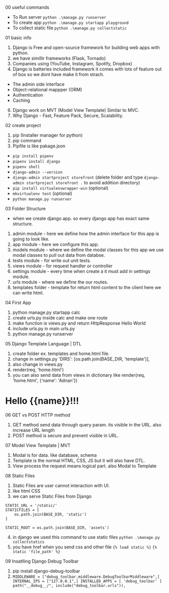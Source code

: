 00 useful commands

- To Run server `python .\manage.py runserver`
- To create app `python .\manage.py startapp playground`
- To collect static file `python .\manage.py collectstatic`

01 basic info

1. Django is Free and open-source framework for building web apps with python.
2. we have simillir frameworks (Flask, Tornado)
3. Companies using (YouTube, Instagram, Spotify, Dropbox)
4. Django is batteries included framework it comes with lots of feature out of box so we dont have make it from strach.
 - The admin side interface
 - Object-relational mappper (ORM)
 - Authentication
 - Caching
6. Django work on MVT (Model View Template) Similar to MVC.
7. Why Django - Fast, Feature Pack, Secure, Scalability.

02 create project

1. pip (Installer manager for python)
2. pip command
3. Pipfile is like pakage.json

- `pip install pipenv`
- `pipenv install django`
- `pipenv shell`
- `django-admin --version`
- `django-admin startproject storefront` (delete folder and type `django-admin startproject storefront .` to avoid addition directory)
- `pip install virtualenvwrapper-win` (optional)
- `mkvirtualenv test` (optional)
- `python manage.py runserver`

03 Folder Structure
- when we create django app. so every django app has exact same structure.
1. admin module - here we define how the admin interface for this app is going to look like.
2. app module - here we configure this app.
3. models module - where we define the modal classes for this app we use modal classes to pull out data from databse.
4. tests module - for write out unit tests.
5. views module - for request handler or controller
6. settings module - every time when create a it must add in settings module.
7. urls module - where we define the our routes.
8. templates folder - template for return html content to the client here we can write html.

04 First App

1. python manage.py startapp calc
2. create urls.py inside calc and make one route
3. make function is views.py and return HttpResponse Hello World
4. include urls.py in main urls.py
5. python manage.py runserver

05 Django Template Language | DTL

1. create folder ex. templates and home.html file.
2. change in settings.py
   'DIRS': [os.path.join(BASE_DIR, 'template')],
3. also change in views.py
4. render(req, 'home.html')
5. you can also send data from views in dictionary like
render(req, 'home.html', {'name': 'Adnan'})
<h1>Hello {{name}}!!!</h1>

06 GET vs POST HTTP method

1. GET method send data through query param. its visible in the URL. also increase URL length
2. POST method is secure and prevent visible in URL.

07 Model View Template | MVT

1. Modal is for data. like database, schema
2. Template is the normal HTML, CSS, JS but it will also have DTL.
3. View process the request means logical part. also Modal to Template

08 Static Files

1. Static Files are user cannot interaction with UI.
2. like html CSS
3. we can serve Static Files from Django

```
STATIC_URL = '/static/'
STATICFILES = [
    os.path.join(BASE_DIR, 'static')
]

STATIC_ROOT = os.path.join(BASE_DIR, 'assets')
```

4. in django we used this command to use static files
   `python .\manage.py collectstatics`
5. you have href when you send css and other file
   `{% load static %}`
   `{% static 'file_path' %}`


09 Insatlling Django Debug Toolbar
1.  pip install django-debug-toolbar
2.  `MIDDLEWARE = ["debug_toolbar.middleware.DebugToolbarMiddleware",]
INTERNAL_IPS = ["127.0.0.1",]
INSTALLED_APPS = [
    'debug_toolbar'
]
path("__debug__/", include("debug_toolbar.urls")),
`

   
